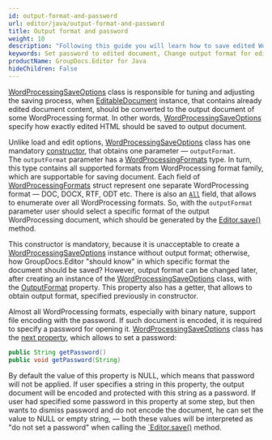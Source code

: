 ```yaml
---
id: output-format-and-password
url: editor/java/output-format-and-password
title: Output format and password
weight: 10
description: "Following this guide you will learn how to save edited Word document with password or change output document format using GroupDocs.Editor for Java features."
keywords: Set password to edited document, Change output format for edited document
productName: GroupDocs.Editor for Java
hideChildren: False
---
```

[WordProcessingSaveOptions](https://reference.groupdocs.com/editor/java/com.groupdocs.editor.options/wordprocessingsaveoptions) class is responsible for tuning and adjusting the saving process, when [EditableDocument](https://reference.groupdocs.com/editor/java/com.groupdocs.editor/editabledocument) instance, that contains already edited document content, should be converted to the output document of some WordProcessing format. In other words, [WordProcessingSaveOptions](https://reference.groupdocs.com/editor/java/com.groupdocs.editor.options/wordprocessingsaveoptions) specify how exactly edited HTML should be saved to output document.

Unlike load and edit options, [WordProcessingSaveOptions](https://reference.groupdocs.com/editor/java/com.groupdocs.editor.options/wordprocessingsaveoptions) class has one mandatory [constructor](https://reference.groupdocs.com/editor/java/com.groupdocs.editor.options/WordProcessingSaveOptions#WordProcessingSaveOptions-com.groupdocs.editor.formats.WordProcessingFormats-), that obtains one parameter — `outputFormat`. The `outputFormat` parameter has a [WordProcessingFormats](https://reference.groupdocs.com/editor/java/com.groupdocs.editor.formats/wordprocessingformats) type. In turn, this type contains all supported formats from WordProcessing format family, which are supportable for saving document. Each field of [WordProcessingFormats](https://reference.groupdocs.com/editor/java/com.groupdocs.editor.formats/wordprocessingformats) struct represent one separate WordProcessing format — DOC, DOCX, RTF, ODT etc. There is also an [`All`](https://reference.groupdocs.com/editor/java/com.groupdocs.editor.formats/WordProcessingFormats#All) field, that allows to enumerate over all WordProcessing formats. So, with the `outputFormat` parameter user should select a specific format of the output WordProcessing document, which should be generated by the [Editor.save()](https://reference.groupdocs.com/editor/java/com.groupdocs.editor/Editor#save-com.groupdocs.editor.EditableDocument-java.io.OutputStream-com.groupdocs.editor.options.ISaveOptions-) method.

This constructor is mandatory, because it is unacceptable to create a [WordProcessingSaveOptions](https://reference.groupdocs.com/editor/java/com.groupdocs.editor.options/wordprocessingsaveoptions) instance without output format; otherwise, how GroupDocs.Editor "should know" in which specific format the document should be saved? However, output format can be changed later, after creating an instance of the [WordProcessingSaveOptions](https://reference.groupdocs.com/editor/java/com.groupdocs.editor.options/wordprocessingsaveoptions) class, with the [OutputFormat](https://reference.groupdocs.com/editor/java/com.groupdocs.editor.options/WordProcessingSaveOptions#WordProcessingSaveOptions-com.groupdocs.editor.formats.WordProcessingFormats-) property. This property also has a getter, that allows to obtain output format, specified previously in constructor.

Almost all WordProcessing formats, especially with binary nature, support file encoding with the password. If such document is encoded, it is required to specify a password for opening it. [WordProcessingSaveOptions](https://reference.groupdocs.com/editor/java/com.groupdocs.editor.options/wordprocessingsaveoptions) class has the [next property](https://reference.groupdocs.com/editor/java/com.groupdocs.editor.options/wordprocessingsaveoptions/properties/password), which allows to set a password:

```java
public String getPassword()
public void getPassword(String)
```

By default the value of this property is NULL, which means that password will not be applied. If user specifies a string in this property, the output document will be encoded and protected with this string as a password. If user had specified some password in this property at some step, but then wants to dismiss password and do not encode the document, he can set the value to NULL or empty string, — both these values will be interpreted as "do not set a password" when calling the [`Editor.save()](https://reference.groupdocs.com/editor/java/com.groupdocs.editor/Editor#save-com.groupdocs.editor.EditableDocument-java.io.OutputStream-com.groupdocs.editor.options.ISaveOptions-) method.
